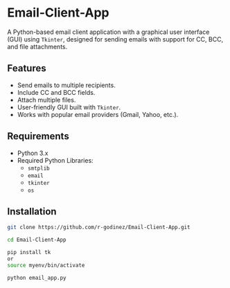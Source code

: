 # Email-Client-App

A Python-based email client application with a graphical user interface (GUI) using `Tkinter`, designed for sending emails with support for CC, BCC, and file attachments.

## Features
- Send emails to multiple recipients.
- Include CC and BCC fields.
- Attach multiple files.
- User-friendly GUI built with `Tkinter`.
- Works with popular email providers (Gmail, Yahoo, etc.).

## Requirements
- Python 3.x
- Required Python Libraries:
  - `smtplib`
  - `email`
  - `tkinter`
  - `os`

## Installation
```bash
git clone https://github.com/r-godinez/Email-Client-App.git

cd Email-Client-App

pip install tk
or
source myenv/bin/activate

python email_app.py

```